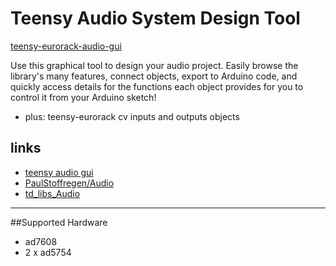 # Teensy Audio System Design Tool 

[teensy-eurorack-audio-gui](https://newdigate.github.io/teensy-eurorack-audio-gui)

Use this graphical tool to design your audio project.  Easily browse the library's many features, connect objects, export to Arduino code, and quickly access details for the functions each object provides for you to control it from your Arduino sketch!
* plus: teensy-eurorack cv inputs and outputs objects

## links
* [teensy audio gui](http://www.pjrc.com/teensy/gui/index.html)
* [PaulStoffregen/Audio](https://github.com/PaulStoffregen/Audio)
* [td_libs_Audio](http://www.pjrc.com/teensy/td_libs_Audio.html)

------------------------

##Supported Hardware
* ad7608
* 2 x ad5754




